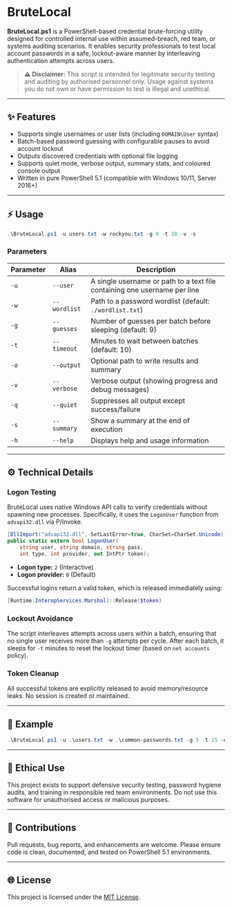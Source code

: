 # BruteLocal

**BruteLocal.ps1** is a PowerShell-based credential brute-forcing utility designed for controlled internal use within assumed-breach, red team, or systems auditing scenarios. It enables security professionals to test local account passwords in a safe, lockout-aware manner by interleaving authentication attempts across users.

> **⚠ Disclaimer:** This script is intended for legitimate security testing and auditing by authorised personnel only. Usage against systems you do not own or have permission to test is illegal and unethical.

---

## ✨ Features

* Supports single usernames or user lists (including `DOMAIN\User` syntax)
* Batch-based password guessing with configurable pauses to avoid account lockout
* Outputs discovered credentials with optional file logging
* Supports quiet mode, verbose output, summary stats, and coloured console output
* Written in pure PowerShell 5.1 (compatible with Windows 10/11, Server 2016+)

---

## ⚡ Usage

```powershell
.\BruteLocal.ps1 -u users.txt -w rockyou.txt -g 9 -t 10 -v -s
```

### Parameters

| Parameter | Alias        | Description                                                               |
| --------- | ------------ | ------------------------------------------------------------------------- |
| `-u`      | `--user`     | A single username or path to a text file containing one username per line |
| `-w`      | `--wordlist` | Path to a password wordlist (default: `./wordlist.txt`)                   |
| `-g`      | `--guesses`  | Number of guesses per batch before sleeping (default: 9)                  |
| `-t`      | `--timeout`  | Minutes to wait between batches (default: 10)                             |
| `-o`      | `--output`   | Optional path to write results and summary                                |
| `-v`      | `--verbose`  | Verbose output (showing progress and debug messages)                      |
| `-q`      | `--quiet`    | Suppresses all output except success/failure                              |
| `-s`      | `--summary`  | Show a summary at the end of execution                                    |
| `-h`      | `--help`     | Displays help and usage information                                       |

---

## ⚙ Technical Details

### Logon Testing

BruteLocal uses native Windows API calls to verify credentials without spawning new processes. Specifically, it uses the `LogonUser` function from `advapi32.dll` via P/Invoke.

```csharp
[DllImport("advapi32.dll", SetLastError=true, CharSet=CharSet.Unicode)]
public static extern bool LogonUser(
    string user, string domain, string pass,
    int type, int provider, out IntPtr token);
```

* **Logon type:** `2` (Interactive)
* **Logon provider:** `0` (Default)

Successful logins return a valid token, which is released immediately using:

```powershell
[Runtime.InteropServices.Marshal]::Release($token)
```

### Lockout Avoidance

The script interleaves attempts across users within a batch, ensuring that no single user receives more than `-g` attempts per cycle. After each batch, it sleeps for `-t` minutes to reset the lockout timer (based on `net accounts` policy).

### Token Cleanup

All successful tokens are explicitly released to avoid memory/resource leaks. No session is created or maintained.

---

## 📅 Example

```powershell
.\BruteLocal.ps1 -u .\users.txt -w .\common-passwords.txt -g 5 -t 15 -o results.log -v -s
```

---

## 💪 Ethical Use

This project exists to support defensive security testing, password hygiene audits, and training in responsible red team environments. Do not use this software for unauthorised access or malicious purposes.

---

## 🚀 Contributions

Pull requests, bug reports, and enhancements are welcome. Please ensure code is clean, documented, and tested on PowerShell 5.1 environments.

---

## 🌐 License

This project is licensed under the [MIT License](LICENSE).
